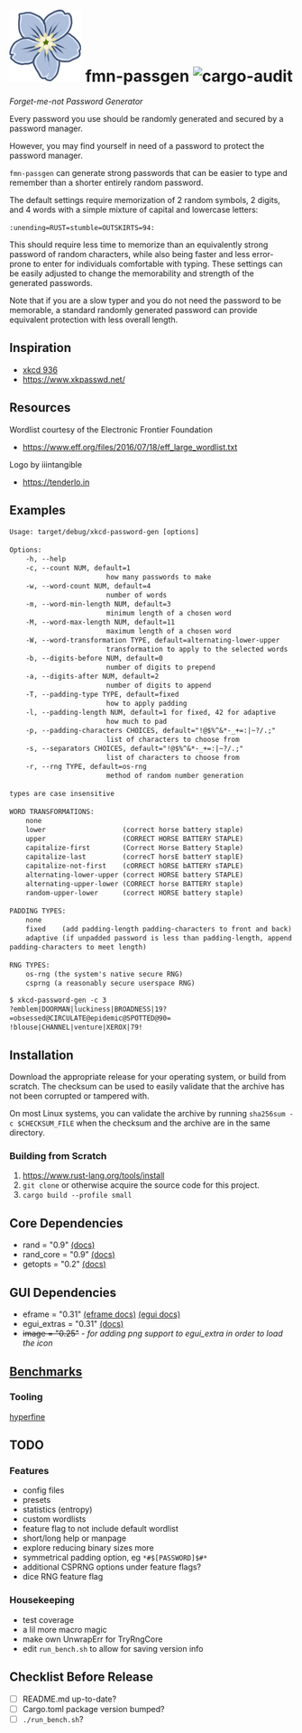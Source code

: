 # ![Forget-me-not Flower Icon](icon.png) fmn-passgen ![cargo-audit](https://github.com/Raymi306/xkcd-password-gen/actions/workflows/audit.yml/badge.svg)
*Forget-me-not Password Generator*

Every password you use should be randomly generated and secured by a password manager.

However, you may find yourself in need of a password to protect the password manager.

`fmn-passgen` can generate strong passwords that can be easier to type and remember than a shorter entirely random password.

The default settings require memorization of 2 random symbols, 2 digits, and 4 words with a simple mixture of capital and lowercase letters:

`:unending=RUST=stumble=OUTSKIRTS=94:`

This should require less time to memorize than an equivalently strong password of random characters, while also being faster and less error-prone to enter for individuals comfortable with typing.
These settings can be easily adjusted to change the memorability and strength of the generated passwords.

Note that if you are a slow typer and you do not need the password to be memorable, a standard randomly generated password can provide equivalent protection with less overall length.

## Inspiration
- [xkcd 936](https://xkcd.com/936/)
- https://www.xkpasswd.net/

## Resources

Wordlist courtesy of the Electronic Frontier Foundation
- https://www.eff.org/files/2016/07/18/eff_large_wordlist.txt

Logo by iiintangible
- https://tenderlo.in

## Examples

```
Usage: target/debug/xkcd-password-gen [options]

Options:
    -h, --help
    -c, --count NUM, default=1
                        how many passwords to make
    -w, --word-count NUM, default=4
                        number of words
    -m, --word-min-length NUM, default=3
                        minimum length of a chosen word
    -M, --word-max-length NUM, default=11
                        maximum length of a chosen word
    -W, --word-transformation TYPE, default=alternating-lower-upper
                        transformation to apply to the selected words
    -b, --digits-before NUM, default=0
                        number of digits to prepend
    -a, --digits-after NUM, default=2
                        number of digits to append
    -T, --padding-type TYPE, default=fixed
                        how to apply padding
    -l, --padding-length NUM, default=1 for fixed, 42 for adaptive
                        how much to pad
    -p, --padding-characters CHOICES, default="!@$%^&*-_+=:|~?/.;"
                        list of characters to choose from
    -s, --separators CHOICES, default="!@$%^&*-_+=:|~?/.;"
                        list of characters to choose from
    -r, --rng TYPE, default=os-rng
                        method of random number generation

types are case insensitive

WORD TRANSFORMATIONS:
    none
    lower                   (correct horse battery staple)
    upper                   (CORRECT HORSE BATTERY STAPLE)
    capitalize-first        (Correct Horse Battery Staple)
    capitalize-last         (correcT horsE batterY staplE)
    capitalize-not-first    (cORRECT hORSE bATTERY sTAPLE)
    alternating-lower-upper (correct HORSE battery STAPLE)
    alternating-upper-lower (CORRECT horse BATTERY staple)
    random-upper-lower      (correct HORSE battery staple)

PADDING TYPES:
    none
    fixed    (add padding-length padding-characters to front and back)
    adaptive (if unpadded password is less than padding-length, append padding-characters to meet length)

RNG TYPES:
    os-rng (the system's native secure RNG)
    csprng (a reasonably secure userspace RNG)
```

```
$ xkcd-password-gen -c 3
?emblem|DOORMAN|luckiness|BROADNESS|19?
=obsessed@CIRCULATE@epidemic@SPOTTED@90=
!blouse|CHANNEL|venture|XEROX|79!
```

## Installation

Download the appropriate release for your operating system, or build from scratch.
The checksum can be used to easily validate that the archive has not been corrupted or tampered with.

On most Linux systems, you can validate the archive by running `sha256sum -c $CHECKSUM_FILE` when the checksum and the archive are in the same directory.

### Building from Scratch

1. https://www.rust-lang.org/tools/install
2. `git clone` or otherwise acquire the source code for this project.
3. `cargo build --profile small`

## Core Dependencies

- rand = "0.9" [(docs)](https://docs.rs/rand/latest/rand/)
- rand_core = "0.9" [(docs)](https://docs.rs/rand_core/latest/rand_core/)
- getopts = "0.2" [(docs)](https://docs.rs/getopts/latest/getopts/)

## GUI Dependencies

- eframe = "0.31" [(eframe docs)](https://docs.rs/eframe/latest/eframe/) [(egui docs)](https://docs.rs/egui/latest/egui/index.html)
- egui_extras = "0.31" [(docs)](https://docs.rs/egui_extras/latest/egui_extras/)
- ~~image = "0.25"~~ - *for adding png support to egui_extra in order to load the icon*

## [Benchmarks](benchmarks)

### Tooling

[hyperfine](https://github.com/sharkdp/hyperfine)

## TODO

### Features

- config files
- presets
- statistics (entropy)
- custom wordlists
- feature flag to not include default wordlist
- short/long help or manpage
- explore reducing binary sizes more
- symmetrical padding option, eg `*#$[PASSWORD]$#*`
- additional CSPRNG options under feature flags?
- dice RNG feature flag

### Housekeeping

- test coverage
- a lil more macro magic
- make own UnwrapErr for TryRngCore
- edit `run_bench.sh` to allow for saving version info

## Checklist Before Release

- [ ] README.md up-to-date?
- [ ] Cargo.toml package version bumped?
- [ ] `./run_bench.sh`?

